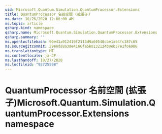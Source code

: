 ```yaml
---
uid: Microsoft.Quantum.Simulation.QuantumProcessor.Extensions
title: QuantumProcessor 名前空間 (拡張子)
ms.date: 10/26/2020 12:00:00 AM
ms.topic: article
qsharp.kind: namespace
qsharp.name: Microsoft.Quantum.Simulation.QuantumProcessor.Extensions
qsharp.summary: ''
ms.openlocfilehash: 90e41a912419f2113d9a60540cbe1a64fc387c65
ms.sourcegitcommit: 29e0d88a30e4166fa580132124b0eb57e1f0e986
ms.translationtype: MT
ms.contentlocale: ja-JP
ms.lasthandoff: 10/27/2020
ms.locfileid: "92725598"
---
```

# <a name="microsoftquantumsimulationquantumprocessorextensions-namespace"></a><span data-ttu-id="11e74-102">QuantumProcessor 名前空間 (拡張子)</span><span class="sxs-lookup"><span data-stu-id="11e74-102">Microsoft.Quantum.Simulation.QuantumProcessor.Extensions namespace</span></span>



